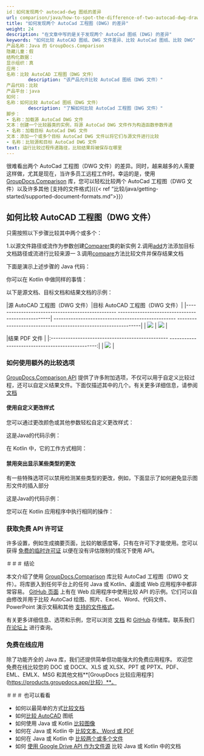```yaml
---
id：如何发现两个 autocad-dwg 图纸的差异
url: comparison/java/how-to-spot-the-difference-of-two-autocad-dwg-drawings
title: "如何发现两个 AutoCad 工程图 (DWG) 的差异"
weight: 24
description: "在文章中写的是关于发现两个 AutoCad 图纸 (DWG) 的差异"
keywords: "如何比较 AutoCAD 图纸、DWG 文件差异、比较 AutoCad 图纸、比较 DWG"
产品名称：Java 的 GroupDocs.Comparison
隐藏儿童：假
结构化数据：
显示组织：真
应用：
名称：比较 AutoCAD 工程图（DWG 文件）
        description: "该产品允许比较 AutoCad 图纸（DWG 文件）"
产品代码：比较
产品平台：java
如何：
名称：如何比较 AutoCad 图纸（DWG 文件）
        description: "了解如何比较 AutoCad 工程图（DWG 文件）"
脚步：
- 名称：加载源 AutoCad DWG 文件
文本：创建一个比较器类的实例，将源 AutoCad DWG 文件作为构造函数参数传递
- 名称：加载目标 AutoCad DWG 文件
文本：添加一个或多个目标 AutoCad DWG 文件以将它们与源文件进行比较
- 名称：比较源和目标 AutoCad DWG 文件
text: 运行比较过程传递路径，比较结果将被保存在哪里
---
```

很难看出两个 AutoCad 工程图（DWG 文件）的差异。同时，越来越多的人需要这样做，尤其是现在，当许多员工远程工作时。幸运的是，使用 [GroupDocs.Comparison](https://products.groupdocs.com/comparison/java) 库，您可以轻松比较两个 AutoCad 工程图（DWG 文件）以及许多其他 [支持的文件格式]({{< ref “比较/java/getting-started/supported-document-formats.md”>}}）

## 如何比较 AutoCAD 工程图（DWG 文件）

只需按照以下步骤比较其中两个或多个：

1.以源文件路径或流作为参数创建[Comparer](https://apireference.groupdocs.com/comparison/java/com.groupdocs.comparison/Comparer)类的新实例
2.调用[add](https://apireference.groupdocs.com/comparison/java/com.groupdocs.comparison/Comparer#add(java.lang.String))方法添加目标文档路径或流进行比较来源一
3.调用[compare](https://apireference.groupdocs.com/comparison/java/com.groupdocs.comparison/Comparer#compare(java.lang.String))方法比较文件并保存结果文档

下面是演示上述步骤的 Java 代码：

<script src="https://gist.github.com/groupdocs-comparison-gists/49d0e0a30eeacc325a1d7acce26e5c8c.js"></script>

你可以在 Kotlin 中做同样的事情：

<script src="https://gist.github.com/groupdocs-comparison-gists/70107598e427be7b12b7fa1c8490e8ce.js"></script>

以下是源文档、目标文档和结果文档的示例：

|源 AutoCAD 工程图（DWG 文件）|目标 AutoCAD 工程图（DWG 文件）|
|------------------------------------------------- --------------------------------------------------| -------------------------------------------------- ---------------------------------------------------------------|
| ![](比较/java/images/how-to-spot-the-difference-of-two-autocad-dwg-drawings-source.png) | ![](比较/java/images/how-to-spot-the-difference-of-two-autocad-dwg-drawings-target.png) |

|结果 PDF 文件 |
|:------------------------------------------------ ------------------------------------------------:|
| ![](比较/java/images/how-to-spot-the-difference-of-two-autocad-dwg-drawings-result.png) |

### 如何使用额外的比较选项

[GroupDocs.Comparison API](https://products.groupdocs.com/comparison/java/) 提供了许多附加选项，不仅可以用于自定义比较过程，还可以自定义结果文件。下面仅描述其中的几个。有关更多详细信息，请参阅 [文档](/comparison/java/getting-started/)

#### 使用自定义更改样式

您可以通过更改颜色或其他参数轻松自定义更改样式：

这是Java的代码示例：

<script src="https://gist.github.com/groupdocs-comparison-gists/34cd530807eb1d374774c73978e055c2.js"></script>

在 Kotlin 中，它的工作方式相同：

<script src="https://gist.github.com/groupdocs-comparison-gists/6ebabe0c0626c7bbabb12ae355b09b4f.js"></script>

#### 禁用突出显示某些类型的更改

有一些特殊选项可以禁用检测某些类型的更改，例如，下面显示了如何避免显示图形文件的插入部分

这是Java的代码示例：

<script src="https://gist.github.com/groupdocs-comparison-gists/036dc8d48fcf19b984dc867d3207b47c.js"></script>

您可以在 Kotlin 应用程序中执行相同的操作：

<script src="https://gist.github.com/groupdocs-comparison-gists/7536b954fb8da77335fd9af15801404b.js"></script>

### 获取免费 API 许可证

许多设置，例如生成摘要页面，比较的敏感度等，只有在许可下才能使用。您可以获得 [免费的临时许可证](https://purchase.groupdocs.com/temporary-license) 以便在没有评估限制的情况下使用 API。

＃＃＃ 结论

本文介绍了使用 [GroupDocs.Comparison](https://products.groupdocs.com/comparison/java/) 库比较 AutoCad 工程图（DWG 文件）。将库嵌入到任何平台上的任何 Java 或 Kotlin、桌面或 Web 应用程序中都非常容易。 [GitHub 页面](https://github.com/groupdocs-comparison/GroupDocs.Comparison-for-Java) 上有在 Web 应用程序中使用比较 API 的示例。它们可以自由修改并用于比较 AutoCad 绘图、照片、Excel、Word、代码文件、PowerPoint 演示文稿和其他 [支持的文件格式](/comparison/java/supported-document-formats/)。

有关更多详细信息、选项和示例，您可以浏览 [文档](/comparison/java/getting-started/) 和 [GitHub](https://github.com/groupdocs-comparison) 存储库。联系我们 [在论坛上](https://forum.groupdocs.com/) 进行查询。

### 免费在线应用
除了功能齐全的 Java 库，我们还提供简单但功能强大的免费应用程序。
欢迎您免费在线比较您的 DOC 或 DOCX、XLS 或 XLSX、PPT 或 PPTX、PDF、EML、EMLX、MSG 和其他文档**[GroupDocs 比较应用程序](https://products.groupdocs.app/比较）**。

＃＃＃ 也可以看看

* 如何以最简单的方式[比较文档](/comparison/java/how-to-compare-documents-in-the-easyest-way)
* 如何[比较 AutoCAD](/comparison/java/how-to-compare-autocad-drawings) 图纸
* 如何使用 Java 或 Kotlin [比较图像](/comparison/java/how-to-compare-images-using-java-or-kotlin)
* 如何在 Java 或 Kotlin 中 [比较文本、Word 或 PDF](/comparison/java/how-to-compare-text-word-pdf-in-java-or-kotlin)
* 如何在 Java 或 Kotlin 中 [比较两个或多个文件](/comparison/java/how-to-compare-two-or-more-files-in-java-or-kotlin)
* 如何 [使用 Google Drive API 作为文件源](/comparison/java/how-to-use-google-drive-api-as-files-source-for-comparison-api) 比较 Java 或 Kotlin 中的文档

